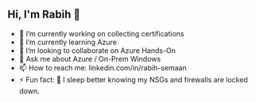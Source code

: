 ## Hi, I'm Rabih 👋

- 🔭 I’m currently working on collecting certifications
- 🌱 I’m currently learning Azure 
- 👯 I’m looking to collaborate on Azure Hands-On
- 💬 Ask me about Azure / On-Prem Windows 
- 📫 How to reach me: linkedin.com/in/rabih-semaan
- ⚡ Fun fact: 🔐 I sleep better knowing my NSGs and firewalls are locked down.
  
